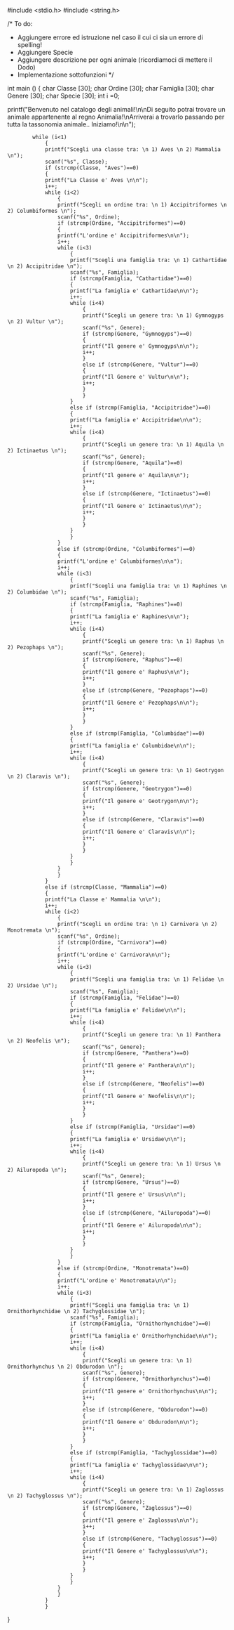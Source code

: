 #include <stdio.h>
#include <string.h>

/*
To do:
- Aggiungere errore ed istruzione nel caso il cui ci sia un errore di spelling!
- Aggiungere Specie
- Aggiungere descrizione per ogni animale (ricordiamoci di mettere il Dodo)
- Implementazione sottofunzioni
*/

int main ()
{
char Classe [30];
char Ordine [30];
char Famiglia [30];
char Genere [30];
char Specie [30];
int i =0;

printf("Benvenuto nel catalogo degli animali!\n\nDi seguito potrai trovare un animale appartenente al regno Animalia!\nArriverai a trovarlo passando per tutta la tassonomia animale.. Iniziamo!\n\n");

            while (i<1)
                {
                printf("Scegli una classe tra: \n 1) Aves \n 2) Mammalia  \n");
                scanf("%s", Classe);
                if (strcmp(Classe, "Aves")==0)
                {
                printf("La Classe e' Aves \n\n");
                i++;
                while (i<2)
                    {
                    printf("Scegli un ordine tra: \n 1) Accipitriformes \n 2) Columbiformes \n");
                    scanf("%s", Ordine);
                    if (strcmp(Ordine, "Accipitriformes")==0)
                    {
                    printf("L'ordine e' Accipitriformes\n\n");
                    i++;
                    while (i<3)
                        {
                        printf("Scegli una famiglia tra: \n 1) Cathartidae \n 2) Accipitridae \n");
                        scanf("%s", Famiglia);
                        if (strcmp(Famiglia, "Cathartidae")==0)
                        {
                        printf("La famiglia e' Cathartidae\n\n");
                        i++;
                        while (i<4)
                            {
                            printf("Scegli un genere tra: \n 1) Gymnogyps \n 2) Vultur \n");
                            scanf("%s", Genere);
                            if (strcmp(Genere, "Gymnogyps")==0)
                            {
                            printf("Il genere e' Gymnogyps\n\n");
                            i++;
                            }
                            else if (strcmp(Genere, "Vultur")==0)
                            {
                            printf("Il Genere e' Vultur\n\n");
                            i++;
                            }
                            }
                        }
                        else if (strcmp(Famiglia, "Accipitridae")==0)
                        {
                        printf("La famiglia e' Accipitridae\n\n");
                        i++;
                        while (i<4)
                            {
                            printf("Scegli un genere tra: \n 1) Aquila \n 2) Ictinaetus \n");
                            scanf("%s", Genere);
                            if (strcmp(Genere, "Aquila")==0)
                            {
                            printf("Il genere e' Aquila\n\n");
                            i++;
                            }
                            else if (strcmp(Genere, "Ictinaetus")==0)
                            {
                            printf("Il Genere e' Ictinaetus\n\n");
                            i++;
                            }
                            }
                        }
                        }
                    }
                    else if (strcmp(Ordine, "Columbiformes")==0)
                    {
                    printf("L'ordine e' Columbiformes\n\n");
                    i++;
                    while (i<3)
                        {
                        printf("Scegli una famiglia tra: \n 1) Raphines \n 2) Columbidae \n");
                        scanf("%s", Famiglia);
                        if (strcmp(Famiglia, "Raphines")==0)
                        {
                        printf("La famiglia e' Raphines\n\n");
                        i++;
                        while (i<4)
                            {
                            printf("Scegli un genere tra: \n 1) Raphus \n 2) Pezophaps \n");
                            scanf("%s", Genere);
                            if (strcmp(Genere, "Raphus")==0)
                            {
                            printf("Il genere e' Raphus\n\n");
                            i++;
                            }
                            else if (strcmp(Genere, "Pezophaps")==0)
                            {
                            printf("Il Genere e' Pezophaps\n\n");
                            i++;
                            }
                            }
                        }
                        else if (strcmp(Famiglia, "Columbidae")==0)
                        {
                        printf("La famiglia e' Columbidae\n\n");
                        i++;
                        while (i<4)
                            {
                            printf("Scegli un genere tra: \n 1) Geotrygon \n 2) Claravis \n");
                            scanf("%s", Genere);
                            if (strcmp(Genere, "Geotrygon")==0)
                            {
                            printf("Il genere e' Geotrygon\n\n");
                            i++;
                            }
                            else if (strcmp(Genere, "Claravis")==0)
                            {
                            printf("Il Genere e' Claravis\n\n");
                            i++;
                            }
                            }
                        }
                        }
                    }
                    }
                }
                else if (strcmp(Classe, "Mammalia")==0)
                {
                printf("La Classe e' Mammalia \n\n");
                i++;
                while (i<2)
                    {
                    printf("Scegli un ordine tra: \n 1) Carnivora \n 2) Monotremata \n");
                    scanf("%s", Ordine);
                    if (strcmp(Ordine, "Carnivora")==0)
                    {
                    printf("L'ordine e' Carnivora\n\n");
                    i++;
                    while (i<3)
                        {
                        printf("Scegli una famiglia tra: \n 1) Felidae \n 2) Ursidae \n");
                        scanf("%s", Famiglia);
                        if (strcmp(Famiglia, "Felidae")==0)
                        {
                        printf("La famiglia e' Felidae\n\n");
                        i++;
                        while (i<4)
                            {
                            printf("Scegli un genere tra: \n 1) Panthera \n 2) Neofelis \n");
                            scanf("%s", Genere);
                            if (strcmp(Genere, "Panthera")==0)
                            {
                            printf("Il genere e' Panthera\n\n");
                            i++;
                            }
                            else if (strcmp(Genere, "Neofelis")==0)
                            {
                            printf("Il Genere e' Neofelis\n\n");
                            i++;
                            }
                            }
                        }
                        else if (strcmp(Famiglia, "Ursidae")==0)
                        {
                        printf("La famiglia e' Ursidae\n\n");
                        i++;
                        while (i<4)
                            {
                            printf("Scegli un genere tra: \n 1) Ursus \n 2) Ailuropoda \n");
                            scanf("%s", Genere);
                            if (strcmp(Genere, "Ursus")==0)
                            {
                            printf("Il genere e' Ursus\n\n");
                            i++;
                            }
                            else if (strcmp(Genere, "Ailuropoda")==0)
                            {
                            printf("Il Genere e' Ailuropoda\n\n");
                            i++;
                            }
                            }
                        }
                        }
                    }
                    else if (strcmp(Ordine, "Monotremata")==0)
                    {
                    printf("L'ordine e' Monotremata\n\n");
                    i++;
                    while (i<3)
                        {
                        printf("Scegli una famiglia tra: \n 1) Ornithorhynchidae \n 2) Tachyglossidae \n");
                        scanf("%s", Famiglia);
                        if (strcmp(Famiglia, "Ornithorhynchidae")==0)
                        {
                        printf("La famiglia e' Ornithorhynchidae\n\n");
                        i++;
                        while (i<4)
                            {
                            printf("Scegli un genere tra: \n 1) Ornithorhynchus \n 2) Obdurodon \n");
                            scanf("%s", Genere);
                            if (strcmp(Genere, "Ornithorhynchus")==0)
                            {
                            printf("Il genere e' Ornithorhynchus\n\n");
                            i++;
                            }
                            else if (strcmp(Genere, "Obdurodon")==0)
                            {
                            printf("Il Genere e' Obdurodon\n\n");
                            i++;
                            }
                            }
                        }
                        else if (strcmp(Famiglia, "Tachyglossidae")==0)
                        {
                        printf("La famiglia e' Tachyglossidae\n\n");
                        i++;
                        while (i<4)
                            {
                            printf("Scegli un genere tra: \n 1) Zaglossus \n 2) Tachyglossus \n");
                            scanf("%s", Genere);
                            if (strcmp(Genere, "Zaglossus")==0)
                            {
                            printf("Il genere e' Zaglossus\n\n");
                            i++;
                            }
                            else if (strcmp(Genere, "Tachyglossus")==0)
                            {
                            printf("Il Genere e' Tachyglossus\n\n");
                            i++;
                            }
                            }
                        }
                        }
                    }
                    }
                }
                }
}

